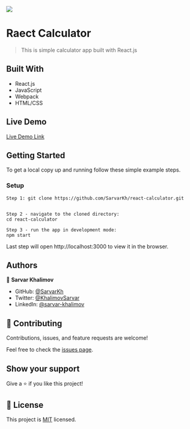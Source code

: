 ![](https://img.shields.io/badge/Microverse-blueviolet)

# Raect Calculator

> This is simple calculator app built with React.js

## Built With

- React.js
- JavaScript
- Webpack
- HTML/CSS

## Live Demo

[Live Demo Link](https://react-calculator-sarvar.herokuapp.com/)

## Getting Started

To get a local copy up and running follow these simple example steps.

### Setup
    Step 1: git clone https://github.com/SarvarKh/react-calculator.git
    
    
    Step 2 - navigate to the cloned directory:
    cd react-calculator

    Step 3 - run the app in development mode:
    npm start
Last step will open http://localhost:3000 to view it in the browser.

## Authors

👤 **Sarvar Khalimov**

- GitHub: [@SarvarKh](https://github.com/SarvarKh)
- Twitter: [@KhalimovSarvar](https://twitter.com/KhalimovSarvar)
- LinkedIn: [@sarvar-khalimov](https://www.linkedin.com/in/sarvar-khalimov)

## 🤝 Contributing

Contributions, issues, and feature requests are welcome!

Feel free to check the [issues page](https://github.com/SarvarKh/react-calculator/issues).

## Show your support

Give a ⭐️ if you like this project!

## 📝 License

This project is [MIT](./MIT.md) licensed.
